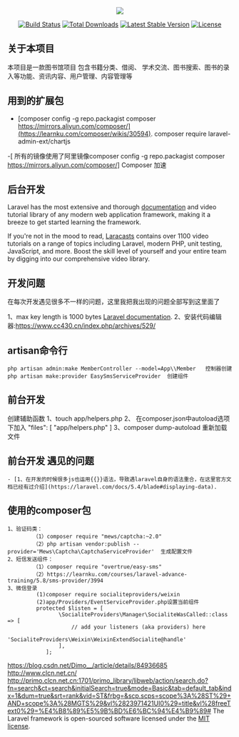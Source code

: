 <p align="center"><img src="https://laravel.com/assets/img/components/logo-laravel.svg"></p>

<p align="center">
<a href="https://travis-ci.org/laravel/framework"><img src="https://travis-ci.org/laravel/framework.svg" alt="Build Status"></a>
<a href="https://packagist.org/packages/laravel/framework"><img src="https://poser.pugx.org/laravel/framework/d/total.svg" alt="Total Downloads"></a>
<a href="https://packagist.org/packages/laravel/framework"><img src="https://poser.pugx.org/laravel/framework/v/stable.svg" alt="Latest Stable Version"></a>
<a href="https://packagist.org/packages/laravel/framework"><img src="https://poser.pugx.org/laravel/framework/license.svg" alt="License"></a>
</p>

## 关于本项目

本项目是一款图书馆项目 包含书籍分类、借阅、 学术交流、图书搜索、图书的录入等功能、资讯内容、用户管理、内容管理等

## 用到的扩展包
- [composer config -g repo.packagist composer https://mirrors.aliyun.com/composer/](https://learnku.com/composer/wikis/30594).
composer require laravel-admin-ext/chartjs


-[ 所有的镜像使用了阿里镜像composer config -g repo.packagist composer https://mirrors.aliyun.com/composer/]
Composer 加速


## 后台开发

Laravel has the most extensive and thorough [documentation](https://laravel.com/docs) and video tutorial library of any modern web application framework, making it a breeze to get started learning the framework.

If you're not in the mood to read, [Laracasts](https://laracasts.com) contains over 1100 video tutorials on a range of topics including Laravel, modern PHP, unit testing, JavaScript, and more. Boost the skill level of yourself and your entire team by digging into our comprehensive video library.

## 开发问题

在每次开发遇见很多不一样的问题，这里我把我出现的问题全部写到这里面了

1、max key length is 1000 bytes [Laravel documentation](https://github.com/529834149/bookLibraryManagementSystem/issues/1).
2、安装代码编辑器:https://www.cc430.cn/index.php/archives/529/
## artisan命令行


 	php artisan admin:make MemberController --model=App\\Member   控制器创建
	php artisan make:provider EasySmsServiceProvider  创建组件
##  前台开发

创建辅助函数
	1、touch app/helpers.php
	2、 在composer.json中autoload选项下加入
		"files": [
            "app/helpers.php"
        ]
    3、composer dump-autoload  重新加载文件

## 前台开发 遇见的问题
	- [1、在开发的时候很多js也运用{{}}语法，导致遇laravel自身的语法重合，在这里官方文档已经有过介绍](https://laravel.com/docs/5.4/blade#displaying-data).
## 使用的composer包
	1、验证码类： 
			（1）composer require "mews/captcha:~2.0"
			（2）php artisan vendor:publish --provider='Mews\Captcha\CaptchaServiceProvider'  生成配置文件
	2、短信发送组件：
			（1）composer require "overtrue/easy-sms"
			（2）https://learnku.com/courses/laravel-advance-training/5.8/sms-provider/3994
	3、微信登录
			 (1)composer require socialiteproviders/weixin
			 (2)app/Providers/EventServiceProvider.php设置当前组件 
			 protected $listen = [
				    \SocialiteProviders\Manager\SocialiteWasCalled::class => [
				        // add your listeners (aka providers) here
				        'SocialiteProviders\Weixin\WeixinExtendSocialite@handle'
				    ],
				];
				
https://blog.csdn.net/Dimo__/article/details/84936685
http://www.clcn.net.cn/
http://primo.clcn.net.cn:1701/primo_library/libweb/action/search.do?fn=search&ct=search&initialSearch=true&mode=Basic&tab=default_tab&indx=1&dum=true&srt=rank&vid=ST&frbg=&scp.scps=scope%3A%28ST%29+AND+scope%3A%28MGTS%29&vl%2823971421UI0%29=title&vl%28freeText0%29=%E4%B8%89%E5%9B%BD%E6%BC%94%E4%B9%89#
The Laravel framework is open-sourced software licensed under the [MIT license](https://opensource.org/licenses/MIT).
